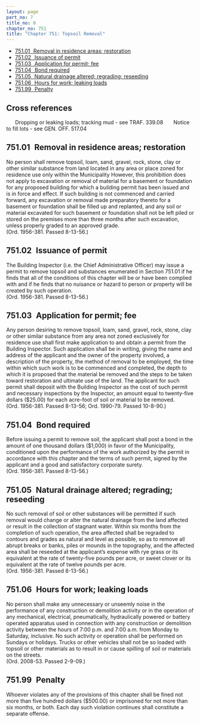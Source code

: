 ```yaml
---
layout: page
part_no: 7
title_no: 0
chapter_no: 751
title: "Chapter 751: Topsoil Removal"
---
```


* [751.01   Removal in residence areas; restoration](#75101-removal-in-residence-areas-restoration)
* [751.02   Issuance of permit](#75102-issuance-of-permit)
* [751.03   Application for permit; fee](#75103-application-for-permit-fee)
* [751.04   Bond required](#75104-bond-required)
* [751.05   Natural drainage altered; regrading; reseeding](#75105-natural-drainage-altered-regrading-reseeding)
* [751.06   Hours for work; leaking loads](#75106-hours-for-work-leaking-loads)
* [751.99   Penalty](#75199-penalty)

## Cross references

      Dropping or leaking loads; tracking mud - see TRAF.
339.08
      Notice to fill lots - see GEN. OFF. 517.04

## 751.01   Removal in residence areas; restoration

No person shall remove topsoil, loam, sand, gravel, rock, stone, clay or
other similar substance from land located in any area or place zoned for
residence use only within the Municipality However, this prohibition does not
apply to excavation or removal of material for a basement or foundation for any
proposed building for which a building permit has been issued and is in force
and effect. If such building is not commenced and carried forward, any
excavation or removal made preparatory thereto for a basement or foundation
shall be filled up and replanted, and any soil or material excavated for such
basement or foundation shall not be left piled or stored on the premises more
than three months after such excavation, unless properly graded to an approved
grade.  
(Ord. 1956-381. Passed 8-13-56.)

## 751.02   Issuance of permit

The Building Inspector (i.e. the Chief Administrative Officer) may issue a
permit to remove topsoil and substances enumerated in Section 751.01 if he finds that all of the conditions of this chapter will be or have
been complied with and if he finds that no nuisance or hazard to person or
property will be created by such operation.  
(Ord. 1956-381. Passed 8-13-56.)

## 751.03   Application for permit; fee

Any person desiring to remove topsoil, loam, sand, gravel, rock, stone, clay
or other similar substance from any area not zoned exclusively for residence
use shall first make application to and obtain a permit from the Building
Inspector. Such application shall be in writing, giving the name and address of
the applicant and the owner of the property involved, a description of the
property, the method of removal to be employed, the time within which such work
is to be commenced and completed, the depth to which it is proposed that the
material be removed and the steps to be taken toward restoration and ultimate
use of the land. The applicant for such permit shall deposit with the Building
Inspector as the cost of such permit and necessary inspections by the
Inspector, an amount equal to twenty-five dollars ($25.00) for each acre-foot
of soil or material to be removed.  
(Ord. 1956-381. Passed 8-13-56; Ord. 1990-79. Passed 10-8-90.)

## 751.04   Bond required

Before issuing a permit to remove soil, the applicant shall post a bond in
the amount of one thousand dollars ($1,000) in favor of the Municipality,
conditioned upon the performance of the work authorized by the permit in
accordance with this chapter and the terms of such permit, signed by the
applicant and a good and satisfactory corporate surety.  
(Ord. 1956-381. Passed 8-13-56.)

## 751.05   Natural drainage altered; regrading; reseeding

No such removal of soil or other substances will be permitted if such
removal would change or alter the natural drainage from the land affected or
result in the collection of stagnant water. Within six months from the
completion of such operation, the area affected shall be regraded to contours
and grades as natural and level as possible, so as to remove all abrupt breaks
or banks, piles or mounds in the topography, and the affected area shall be
reseeded at the applicant’s expense with rye grass or its equivalent at the
rate of twenty-five pounds per acre, or sweet clover or its equivalent at the
rate of twelve pounds per acre.  
(Ord. 1956-381. Passed 8-13-56.)

## 751.06   Hours for work; leaking loads

No person shall make any unnecessary or unseemly noise in the performance of
any construction or demolition activity or in the operation of any mechanical,
electrical, pneumatically, hydraulically powered or battery operated apparatus
used in connection with any construction or demolition activity between the
hours of 7:00 p.m. and 7:00 a.m. from Monday to Saturday, inclusive. No such
activity or operation shall be performed on Sundays or holidays. Trucks or
other vehicles shall not be so loaded with topsoil or other materials as to
result in or cause spilling of soil or materials on the streets.  
(Ord. 2008-53. Passed 2-9-09.)

## 751.99   Penalty

Whoever violates any of the provisions of this chapter shall be fined not
more than five hundred dollars ($500.00) or imprisoned for not more than six
months, or both. Each day such violation continues shall constitute a separate
offense.
